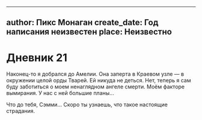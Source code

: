 
---
author: Пикс Монаган
create_date: Год написания неизвестен
place: Неизвестно
---

# Дневник 21


Наконец-то я добрался до Амелии. Она заперта в Краевом узле — в окружении целой орды Тварей. Ей никуда не деться. Нет, теперь я сам буду заботиться о моем ненаглядном ангеле смерти. Моём факторе вымирания. У нас с ней большие планы...


Что до тебя, Сэмми... Скоро ты узнаешь, что такое настоящие страдания.




